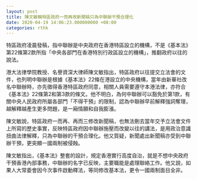 ```yaml
---
layout: post
title: 陳文敏稱特區政府一而再改新聞稿只為中聯辦干預合理化
date: 2020-04-19 14:06:23.000000000 +08:00
categories: rthk
---
```


特區政府凌晨發稿，指中聯辦是中央政府在香港特區設立的機構，不是《基本法》第22條第2款所指「中央各部門在香港特別行政區設立的機構」，推翻政府以往的說法。

港大法律學院教授、名譽資深大律師陳文敏指出，特區政府以往提交立法會的文件，也列明中聯辦是根據《基本法》22條在港設立的中央機構，當年由新華社改名中聯辦時，亦先徵得香港特區政府同意，相關人員需要遵守本港法律，亦符合《基本法》22條第2和第3款的條文。他不明白，為何中聯辦可以豁免於第1款，有關中央人民政府所屬各部門「不得干預」的限制，認為中聯辦早前解釋強詞奪理，越解釋越產生更多問題，是一廂情願和自我膨漲。

陳文敏說，特區政府一而再、再而三修改新聞稿，也無法刪去當年交予立法會文件上所寫的歷史事實，反映特區政府因中聯辦施壓而改變以往的講法，是用政治意識扭曲法律解釋，只為中聯辦的干預合理化。他又質疑，新聞處出新聞稿亦受到中聯辦干預，更突顯一國兩制被侵蝕。

陳文敏指出，《基本法》整套的設計，規定香港實行高度自治，就是不想中央政府干預香港內部事務，中聯辦的名字已反映，主要職能是處理聯絡工作。他又說，如果人大常委會因今次事件啟動釋法，等同修改基本法，更令一國兩制面目全非。
